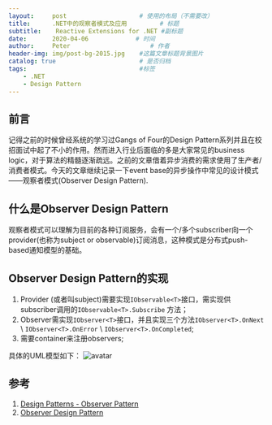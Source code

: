 ```yaml
---
layout:     post                    # 使用的布局（不需要改）
title:      .NET中的观察者模式及应用         # 标题 
subtitle:    Reactive Extensions for .NET #副标题
date:       2020-04-06             # 时间
author:     Peter                      # 作者
header-img: img/post-bg-2015.jpg    #这篇文章标题背景图片
catalog: true                       # 是否归档
tags:                               #标签
    - .NET
    - Design Pattern
---
```


## 前言

记得之前的时候曾经系统的学习过Gangs of Four的Design Pattern系列并且在校招面试中起了不小的作用。然而进入行业后面临的多是大家常见的business logic，对于算法的精髓逐渐疏远。之前的文章借着异步消费的需求使用了生产者/消费者模式。今天的文章继续记录一下event base的异步操作中常见的设计模式——观察者模式(Observer Design Pattern).  

## 什么是Observer Design Pattern

观察者模式可以理解为目前的各种订阅服务，会有一个/多个subscriber向一个provider(也称为subject or observable)订阅消息，这种模式是分布式push-based通知模型的基础。  

## Observer Design Pattern的实现

1. Provider (或者叫subject)需要实现`IObservable<T>`接口，需实现供subscriber调用的`IObservable<T>.Subscribe` 方法；
2. Observer需实现`IObserver<T>`接口，并且实现三个方法`IObserver<T>.OnNext` \ `IObserver<T>.OnError` \ `IObserver<T>.OnCompleted`;
3. 需要container来注册observers;

具体的UML模型如下：
![avatar](https://www.tutorialspoint.com/design_pattern/images/observer_pattern_uml_diagram.jpg)



## 参考
1. [Design Patterns - Observer Pattern](https://www.tutorialspoint.com/design_pattern/observer_pattern.htm)  
2. [Observer Design Pattern](https://docs.microsoft.com/en-us/dotnet/standard/events/observer-design-pattern)
